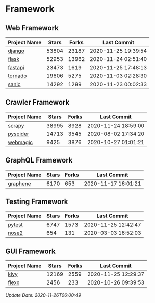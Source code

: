 # Framework

## Web Framework
| Project Name | Stars | Forks | Last Commit |
| ------------ | ----- | ----- | ----------- |
| [django](https://github.com/django/django) | 53804 | 23187 | 2020-11-25 19:39:54 |
| [flask](https://github.com/pallets/flask) | 52953 | 13962 | 2020-11-24 02:51:40 |
| [fastapi](https://github.com/tiangolo/fastapi) | 23473 | 1619 | 2020-11-25 17:48:13 |
| [tornado](https://github.com/tornadoweb/tornado) | 19606 | 5275 | 2020-11-03 02:28:30 |
| [sanic](https://github.com/huge-success/sanic) | 14292 | 1299 | 2020-11-23 00:02:33 |

## Crawler Framework
| Project Name | Stars | Forks | Last Commit |
| ------------ | ----- | ----- | ----------- |
| [scrapy](https://github.com/scrapy/scrapy) | 38995 | 8928 | 2020-11-24 18:59:00 |
| [pyspider](https://github.com/binux/pyspider) | 14713 | 3545 | 2020-08-02 17:34:20 |
| [webmagic](https://github.com/code4craft/webmagic) | 9425 | 3876 | 2020-10-27 01:01:21 |

## GraphQL Framework
| Project Name | Stars | Forks | Last Commit |
| ------------ | ----- | ----- | ----------- |
| [graphene](https://github.com/graphql-python/graphene) | 6170 | 653 | 2020-11-17 16:01:21 |

## Testing Framework
| Project Name | Stars | Forks | Last Commit |
| ------------ | ----- | ----- | ----------- |
| [pytest](https://github.com/pytest-dev/pytest) | 6747 | 1573 | 2020-11-25 12:42:47 |
| [nose2](https://github.com/nose-devs/nose2) | 654 | 131 | 2020-03-03 16:52:03 |

## GUI Framework
| Project Name | Stars | Forks | Last Commit |
| ------------ | ----- | ----- | ----------- |
| [kivy](https://github.com/kivy/kivy) | 12169 | 2559 | 2020-11-25 12:29:37 |
| [flexx](https://github.com/flexxui/flexx) | 2456 | 233 | 2020-10-26 09:39:53 |

*Update Date: 2020-11-26T06:00:49*